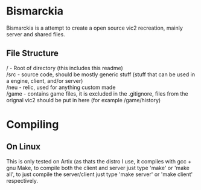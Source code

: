 Bismarckia
==========  
  
Bismarckia is a attempt to create a open source vic2 recreation, mainly server and shared files.  

File Structure
--------------
/ - Root of directory (this includes this readme)  
/src - source code, should be mostly generic stuff (stuff that can be used in a engine, client, and/or server)  
/neu - relic, used for anything custom made  
/game - contains game files, it is excluded in the .gitignore, files from the orignal vic2 should be put in here (for example /game/history)  

Compiling
=========
  
On Linux
--------
This is only tested on Artix (as thats the distro I use, it compiles with gcc + gnu Make, to compile both the client and server
just type 'make' or 'make all', to just compile the server/client just type 'make server' or 'make client' respectively.
